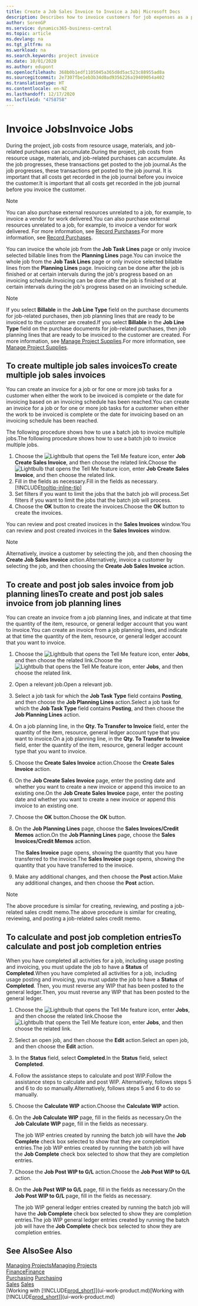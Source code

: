 ```yaml
---
title: Create a Job Sales Invoice to Invoice a Job| Microsoft Docs
description: Describes how to invoice customers for job expenses as a project progresses.
author: SorenGP
ms.service: dynamics365-business-central
ms.topic: article
ms.devlang: na
ms.tgt_pltfrm: na
ms.workload: na
ms.search.keywords: project invoice
ms.date: 10/01/2020
ms.author: edupont
ms.openlocfilehash: 368b0b1edf1105045a365d8d5ac523c88955ad8a
ms.sourcegitcommit: 2e7307fbe1eb3b34d0ad9356226a19409054a402
ms.translationtype: HT
ms.contentlocale: en-NZ
ms.lasthandoff: 12/17/2020
ms.locfileid: "4758758"
---
```

# <a name="invoice-jobs"></a><span data-ttu-id="df6e3-103">Invoice Jobs</span><span class="sxs-lookup"><span data-stu-id="df6e3-103">Invoice Jobs</span></span>
<span data-ttu-id="df6e3-104">During the project, job costs from resource usage, materials, and job-related purchases can accumulate.</span><span class="sxs-lookup"><span data-stu-id="df6e3-104">During the project, job costs from resource usage, materials, and job-related purchases can accumulate.</span></span> <span data-ttu-id="df6e3-105">As the job progresses, these transactions get posted to the job journal.</span><span class="sxs-lookup"><span data-stu-id="df6e3-105">As the job progresses, these transactions get posted to the job journal.</span></span> <span data-ttu-id="df6e3-106">It is important that all costs get recorded in the job journal before you invoice the customer.</span><span class="sxs-lookup"><span data-stu-id="df6e3-106">It is important that all costs get recorded in the job journal before you invoice the customer.</span></span>

> [!NOTE]
> <span data-ttu-id="df6e3-107">You can also purchase external resources unrelated to a job, for example, to invoice a vendor for work delivered.</span><span class="sxs-lookup"><span data-stu-id="df6e3-107">You can also purchase external resources unrelated to a job, for example, to invoice a vendor for work delivered.</span></span> <span data-ttu-id="df6e3-108">For more information, see [Record Purchases](purchasing-how-record-purchases.md).</span><span class="sxs-lookup"><span data-stu-id="df6e3-108">For more information, see [Record Purchases](purchasing-how-record-purchases.md).</span></span>

<span data-ttu-id="df6e3-109">You can invoice the whole job from the **Job Task Lines** page or only invoice selected billable lines from the **Planning Lines** page.</span><span class="sxs-lookup"><span data-stu-id="df6e3-109">You can invoice the whole job from the **Job Task Lines** page or only invoice selected billable lines from the **Planning Lines** page.</span></span> <span data-ttu-id="df6e3-110">Invoicing can be done after the job is finished or at certain intervals during the job's progress based on an invoicing schedule.</span><span class="sxs-lookup"><span data-stu-id="df6e3-110">Invoicing can be done after the job is finished or at certain intervals during the job's progress based on an invoicing schedule.</span></span>

> [!NOTE]  
> <span data-ttu-id="df6e3-111">If you select **Billable** in the **Job Line Type** field on the purchase documents for job-related purchases, then job planning lines that are ready to be invoiced to the customer are created.</span><span class="sxs-lookup"><span data-stu-id="df6e3-111">If you select **Billable** in the **Job Line Type** field on the purchase documents for job-related purchases, then job planning lines that are ready to be invoiced to the customer are created.</span></span> <span data-ttu-id="df6e3-112">For more information, see [Manage Project Supplies](projects-how-manage-project-supplies.md).</span><span class="sxs-lookup"><span data-stu-id="df6e3-112">For more information, see [Manage Project Supplies](projects-how-manage-project-supplies.md).</span></span>

## <a name="to-create-multiple-job-sales-invoices"></a><span data-ttu-id="df6e3-113">To create multiple job sales invoices</span><span class="sxs-lookup"><span data-stu-id="df6e3-113">To create multiple job sales invoices</span></span>
<span data-ttu-id="df6e3-114">You can create an invoice for a job or for one or more job tasks for a customer when either the work to be invoiced is complete or the date for invoicing based on an invoicing schedule has been reached.</span><span class="sxs-lookup"><span data-stu-id="df6e3-114">You can create an invoice for a job or for one or more job tasks for a customer when either the work to be invoiced is complete or the date for invoicing based on an invoicing schedule has been reached.</span></span>

<span data-ttu-id="df6e3-115">The following procedure shows how to use a batch job to invoice multiple jobs.</span><span class="sxs-lookup"><span data-stu-id="df6e3-115">The following procedure shows how to use a batch job to invoice multiple jobs.</span></span>  

1. <span data-ttu-id="df6e3-116">Choose the ![Lightbulb that opens the Tell Me feature](media/ui-search/search_small.png "Tell me what you want to do") icon, enter **Job Create Sales Invoice**, and then choose the related link.</span><span class="sxs-lookup"><span data-stu-id="df6e3-116">Choose the ![Lightbulb that opens the Tell Me feature](media/ui-search/search_small.png "Tell me what you want to do") icon, enter **Job Create Sales Invoice**, and then choose the related link.</span></span>  
2. <span data-ttu-id="df6e3-117">Fill in the fields as necessary.</span><span class="sxs-lookup"><span data-stu-id="df6e3-117">Fill in the fields as necessary.</span></span> [!INCLUDE[tooltip-inline-tip](includes/tooltip-inline-tip_md.md)]
3. <span data-ttu-id="df6e3-118">Set filters if you want to limit the jobs that the batch job will process.</span><span class="sxs-lookup"><span data-stu-id="df6e3-118">Set filters if you want to limit the jobs that the batch job will process.</span></span>
4. <span data-ttu-id="df6e3-119">Choose the **OK** button to create the invoices.</span><span class="sxs-lookup"><span data-stu-id="df6e3-119">Choose the **OK** button to create the invoices.</span></span>  

<span data-ttu-id="df6e3-120">You can review and post created invoices in the **Sales Invoices** window.</span><span class="sxs-lookup"><span data-stu-id="df6e3-120">You can review and post created invoices in the **Sales Invoices** window.</span></span>

> [!NOTE]
> <span data-ttu-id="df6e3-121">Alternatively, invoice a customer by selecting the job, and then choosing the **Create Job Sales Invoice** action.</span><span class="sxs-lookup"><span data-stu-id="df6e3-121">Alternatively, invoice a customer by selecting the job, and then choosing the **Create Job Sales Invoice** action.</span></span> 

## <a name="to-create-and-post-job-sales-invoice-from-job-planning-lines"></a><span data-ttu-id="df6e3-122">To create and post job sales invoice from job planning lines</span><span class="sxs-lookup"><span data-stu-id="df6e3-122">To create and post job sales invoice from job planning lines</span></span>
<span data-ttu-id="df6e3-123">You can create an invoice from a job planning lines, and indicate at that time the quantity of the item, resource, or general ledger account that you want to invoice.</span><span class="sxs-lookup"><span data-stu-id="df6e3-123">You can create an invoice from a job planning lines, and indicate at that time the quantity of the item, resource, or general ledger account that you want to invoice.</span></span>

1. <span data-ttu-id="df6e3-124">Choose the ![Lightbulb that opens the Tell Me feature](media/ui-search/search_small.png "Tell me what you want to do") icon, enter **Jobs**, and then choose the related link.</span><span class="sxs-lookup"><span data-stu-id="df6e3-124">Choose the ![Lightbulb that opens the Tell Me feature](media/ui-search/search_small.png "Tell me what you want to do") icon, enter **Jobs**, and then choose the related link.</span></span>
2. <span data-ttu-id="df6e3-125">Open a relevant job.</span><span class="sxs-lookup"><span data-stu-id="df6e3-125">Open a relevant job.</span></span>
3. <span data-ttu-id="df6e3-126">Select a job task for which the **Job Task Type** field contains **Posting**, and then choose the **Job Planning Lines** action.</span><span class="sxs-lookup"><span data-stu-id="df6e3-126">Select a job task for which the **Job Task Type** field contains **Posting**, and then choose the **Job Planning Lines** action.</span></span>  
4. <span data-ttu-id="df6e3-127">On a job planning line, in the **Qty. To Transfer to Invoice** field, enter the quantity of the item, resource, general ledger account type that you want to invoice.</span><span class="sxs-lookup"><span data-stu-id="df6e3-127">On a job planning line, in the **Qty. To Transfer to Invoice** field, enter the quantity of the item, resource, general ledger account type that you want to invoice.</span></span>  
5. <span data-ttu-id="df6e3-128">Choose the **Create Sales Invoice** action.</span><span class="sxs-lookup"><span data-stu-id="df6e3-128">Choose the **Create Sales Invoice** action.</span></span>
6. <span data-ttu-id="df6e3-129">On the **Job Create Sales Invoice** page, enter the posting date and whether you want to create a new invoice or append this invoice to an existing one.</span><span class="sxs-lookup"><span data-stu-id="df6e3-129">On the **Job Create Sales Invoice** page, enter the posting date and whether you want to create a new invoice or append this invoice to an existing one.</span></span>
7. <span data-ttu-id="df6e3-130">Choose the **OK** button.</span><span class="sxs-lookup"><span data-stu-id="df6e3-130">Choose the **OK** button.</span></span>  
8. <span data-ttu-id="df6e3-131">On the **Job Planning Lines** page, choose the **Sales Invoices/Credit Memos** action.</span><span class="sxs-lookup"><span data-stu-id="df6e3-131">On the **Job Planning Lines** page, choose the **Sales Invoices/Credit Memos** action.</span></span>

    <span data-ttu-id="df6e3-132">The **Sales Invoice** page opens, showing the quantity that you have transferred to the invoice.</span><span class="sxs-lookup"><span data-stu-id="df6e3-132">The **Sales Invoice** page opens, showing the quantity that you have transferred to the invoice.</span></span>
9. <span data-ttu-id="df6e3-133">Make any additional changes, and then choose the **Post** action.</span><span class="sxs-lookup"><span data-stu-id="df6e3-133">Make any additional changes, and then choose the **Post** action.</span></span>

> [!NOTE]  
>   <span data-ttu-id="df6e3-134">The above procedure is similar for creating, reviewing, and posting a job-related sales credit memo.</span><span class="sxs-lookup"><span data-stu-id="df6e3-134">The above procedure is similar for creating, reviewing, and posting a job-related sales credit memo.</span></span>

## <a name="to-calculate-and-post-job-completion-entries"></a><span data-ttu-id="df6e3-135">To calculate and post job completion entries</span><span class="sxs-lookup"><span data-stu-id="df6e3-135">To calculate and post job completion entries</span></span>
<span data-ttu-id="df6e3-136">When you have completed all activities for a job, including usage posting and invoicing, you must update the job to have a **Status** of **Completed**.</span><span class="sxs-lookup"><span data-stu-id="df6e3-136">When you have completed all activities for a job, including usage posting and invoicing, you must update the job to have a **Status** of **Completed**.</span></span> <span data-ttu-id="df6e3-137">Then, you must reverse any WIP that has been posted to the general ledger.</span><span class="sxs-lookup"><span data-stu-id="df6e3-137">Then, you must reverse any WIP that has been posted to the general ledger.</span></span>

1. <span data-ttu-id="df6e3-138">Choose the ![Lightbulb that opens the Tell Me feature](media/ui-search/search_small.png "Tell me what you want to do") icon, enter **Jobs**, and then choose the related link.</span><span class="sxs-lookup"><span data-stu-id="df6e3-138">Choose the ![Lightbulb that opens the Tell Me feature](media/ui-search/search_small.png "Tell me what you want to do") icon, enter **Jobs**, and then choose the related link.</span></span>  
2. <span data-ttu-id="df6e3-139">Select an open job, and then choose the **Edit** action.</span><span class="sxs-lookup"><span data-stu-id="df6e3-139">Select an open job, and then choose the **Edit** action.</span></span>
3. <span data-ttu-id="df6e3-140">In the **Status** field, select **Completed**.</span><span class="sxs-lookup"><span data-stu-id="df6e3-140">In the **Status** field, select **Completed**.</span></span>
4. <span data-ttu-id="df6e3-141">Follow the assistance steps to calculate and post WIP.</span><span class="sxs-lookup"><span data-stu-id="df6e3-141">Follow the assistance steps to calculate and post WIP.</span></span> <span data-ttu-id="df6e3-142">Alternatively, follows steps 5 and 6 to do so manually.</span><span class="sxs-lookup"><span data-stu-id="df6e3-142">Alternatively, follows steps 5 and 6 to do so manually.</span></span>  
5. <span data-ttu-id="df6e3-143">Choose the **Calculate WIP** action.</span><span class="sxs-lookup"><span data-stu-id="df6e3-143">Choose the **Calculate WIP** action.</span></span>
6. <span data-ttu-id="df6e3-144">On the **Job Calculate WIP** page, fill in the fields as necessary.</span><span class="sxs-lookup"><span data-stu-id="df6e3-144">On the **Job Calculate WIP** page, fill in the fields as necessary.</span></span>  

     <span data-ttu-id="df6e3-145">The job WIP entries created by running the batch job will have the **Job Complete** check box selected to show that they are completion entries.</span><span class="sxs-lookup"><span data-stu-id="df6e3-145">The job WIP entries created by running the batch job will have the **Job Complete** check box selected to show that they are completion entries.</span></span>  
7. <span data-ttu-id="df6e3-146">Choose the **Job Post WIP to G/L** action.</span><span class="sxs-lookup"><span data-stu-id="df6e3-146">Choose the **Job Post WIP to G/L** action.</span></span>
8. <span data-ttu-id="df6e3-147">On the **Job Post WIP to G/L** page, fill in the fields as necessary.</span><span class="sxs-lookup"><span data-stu-id="df6e3-147">On the **Job Post WIP to G/L** page, fill in the fields as necessary.</span></span>  

     <span data-ttu-id="df6e3-148">The job WIP general ledger entries created by running the batch job will have the **Job Complete** check box selected to show they are completion entries.</span><span class="sxs-lookup"><span data-stu-id="df6e3-148">The job WIP general ledger entries created by running the batch job will have the **Job Complete** check box selected to show they are completion entries.</span></span>

## <a name="see-also"></a><span data-ttu-id="df6e3-149">See Also</span><span class="sxs-lookup"><span data-stu-id="df6e3-149">See Also</span></span>
[<span data-ttu-id="df6e3-150">Managing Projects</span><span class="sxs-lookup"><span data-stu-id="df6e3-150">Managing Projects</span></span>](projects-manage-projects.md)  
[<span data-ttu-id="df6e3-151">Finance</span><span class="sxs-lookup"><span data-stu-id="df6e3-151">Finance</span></span>](finance.md)  
<span data-ttu-id="df6e3-152">[Purchasing](purchasing-manage-purchasing.md)       </span><span class="sxs-lookup"><span data-stu-id="df6e3-152">[Purchasing](purchasing-manage-purchasing.md)       </span></span>  
<span data-ttu-id="df6e3-153">[Sales](sales-manage-sales.md)    </span><span class="sxs-lookup"><span data-stu-id="df6e3-153">[Sales](sales-manage-sales.md)    </span></span>  
<span data-ttu-id="df6e3-154">[Working with [!INCLUDE[prod_short](includes/prod_short.md)]](ui-work-product.md)</span><span class="sxs-lookup"><span data-stu-id="df6e3-154">[Working with [!INCLUDE[prod_short](includes/prod_short.md)]](ui-work-product.md)</span></span>  
